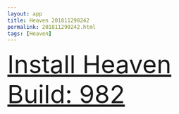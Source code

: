 ```yaml
---
layout: app
title: Heaven 201811290242
permalink: 201811290242.html
tags: [Heaven]
---
```

<div class="pure-g">
    <div class="pure-u-1-1" style="font-size: 4em">
        <a class="pure-button-primary" href="itms-services://?action=download-manifest&url=https%3A%2F%2Flitsungyisigono.github.io%2FTestScript%2Fmanifests%2F201811290242.plist"><i class="fa fa-download" aria-hidden="true"></i>Install Heaven Build: 982</a>
    </div>
</div>